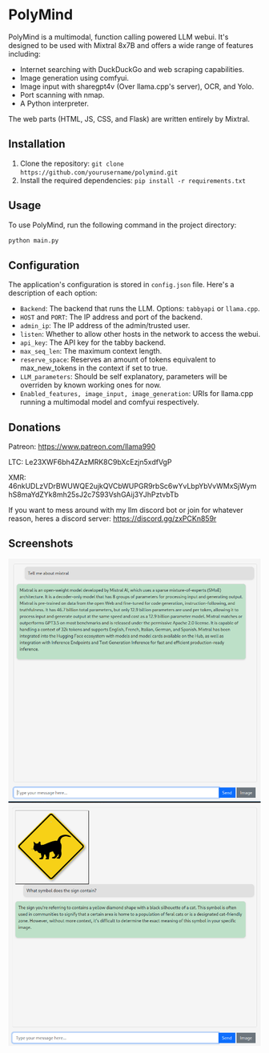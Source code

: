 # PolyMind

PolyMind is a multimodal, function calling powered LLM webui. It's designed to be used with Mixtral 8x7B and offers a wide range of features including:

- Internet searching with DuckDuckGo and web scraping capabilities.
- Image generation using comfyui.
- Image input with sharegpt4v (Over llama.cpp's server), OCR, and Yolo.
- Port scanning with nmap.
- A Python interpreter.

The web parts (HTML, JS, CSS, and Flask) are written entirely by Mixtral.

## Installation
1. Clone the repository: `git clone https://github.com/yourusername/polymind.git`
2. Install the required dependencies: `pip install -r requirements.txt`

## Usage

To use PolyMind, run the following command in the project directory:

```bash
python main.py
```

## Configuration

The application's configuration is stored in `config.json` file. Here's a description of each option:

- `Backend`: The backend that runs the LLM. Options: `tabbyapi` or `llama.cpp`.
- `HOST` and `PORT`: The IP address and port of the backend.
- `admin_ip`: The IP address of the admin/trusted user.
- `listen`: Whether to allow other hosts in the network to access the webui.
- `api_key`: The API key for the tabby backend.
- `max_seq_len`: The maximum context length.
- `reserve_space`: Reserves an amount of tokens equivalent to max_new_tokens in the context if set to true.
- `LLM_parameters`: Should be self explanatory, parameters will be overriden by known working ones for now.
- `Enabled_features, image_input, image_generation`: URIs for llama.cpp running a multimodal model and comfyui respectively.

## Donations

Patreon: https://www.patreon.com/llama990

LTC: Le23XWF6bh4ZAzMRK8C9bXcEzjn5xdfVgP

XMR: 46nkUDLzVDrBWUWQE2ujkQVCbWUPGR9rbSc6wYvLbpYbVvWMxSjWymhS8maYdZYk8mh25sJ2c7S93VshGAij3YJhPztvbTb

If you want to mess around with my llm discord bot or join for whatever reason, heres a discord server:
https://discord.gg/zxPCKn859r

## Screenshots
![screenshot0](/images/screenshot0.png)
![screenshot1](/images/screenshot1.png)
